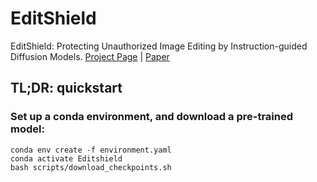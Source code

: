 # EditShield
EditShield: Protecting Unauthorized Image Editing by Instruction-guided Diffusion Models.
[Project Page](https://github.com/Allen-piexl/Editshield/) | [Paper](https://arxiv.org/pdf/2311.12066)

## TL;DR: quickstart 

### Set up a conda environment, and download a pre-trained model:
```
conda env create -f environment.yaml
conda activate Editshield
bash scripts/download_checkpoints.sh
```
